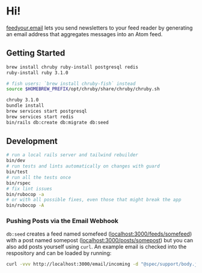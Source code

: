 # Hi!

[feedyour.email](https://feedyour.email) lets you send newsletters to your feed reader by generating an email address that aggregates messages into an Atom feed.

## Getting Started

``` sh
brew install chruby ruby-install postgresql redis
ruby-install ruby 3.1.0

# fish users: `brew install chruby-fish` instead
source $HOMEBREW_PREFIX/opt/chruby/share/chruby/chruby.sh

chruby 3.1.0
bundle install
brew services start postgresql
brew services start redis
bin/rails db:create db:migrate db:seed
```

## Development

```sh
# run a local rails server and tailwind rebuilder
bin/dev
# run tests and lints automatically on changes with guard
bin/test
# run all the tests once
bin/rspec
# fix lint issues
bin/rubocop -a
# or with all possible fixes, even those that might break the app
bin/rubocop -A
```

### Pushing Posts via the Email Webhook

`db:seed` creates a feed named somefeed ([localhost:3000/feeds/somefeed](http://localhost:3000/feeds/somefeed)) with a post named somepost ([localhost:3000/posts/somepost](http://localhost:3000/posts/somepost)) but you can also add posts yourself using `curl`. An example email is checked into the respository and can be loaded by running:

``` sh
curl -vvv http://localhost:3000/email/incoming -d "@spec/support/body.json" -H "Content-Type: application/json"
```
